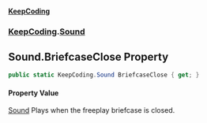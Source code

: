 #### [KeepCoding](index.md 'index')
### [KeepCoding](KeepCoding.md 'KeepCoding').[Sound](KeepCoding_Sound.md 'KeepCoding.Sound')
## Sound.BriefcaseClose Property
```csharp
public static KeepCoding.Sound BriefcaseClose { get; }
```
#### Property Value
[Sound](KeepCoding_Sound.md 'KeepCoding.Sound')
Plays when the freeplay briefcase is closed.  
